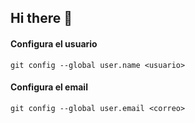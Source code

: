 ## Hi there 👋

#### Configura el usuario
```
git config --global user.name <usuario>
```

#### Configura el email
```
git config --global user.email <correo>
```
